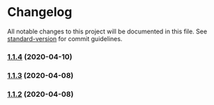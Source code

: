 # Changelog

All notable changes to this project will be documented in this file. See [standard-version](https://github.com/conventional-changelog/standard-version) for commit guidelines.

### [1.1.4](https://github.com/suziwen/gatsby-plugin-gitalk/compare/v1.1.3...v1.1.4) (2020-04-10)

### [1.1.3](https://github.com/suziwen/gatsby-plugin-gitalk/compare/v1.1.2...v1.1.3) (2020-04-08)

### [1.1.2](https://github.com/suziwen/gatsby-plugin-gitalk/compare/v1.1.1...v1.1.2) (2020-04-08)
